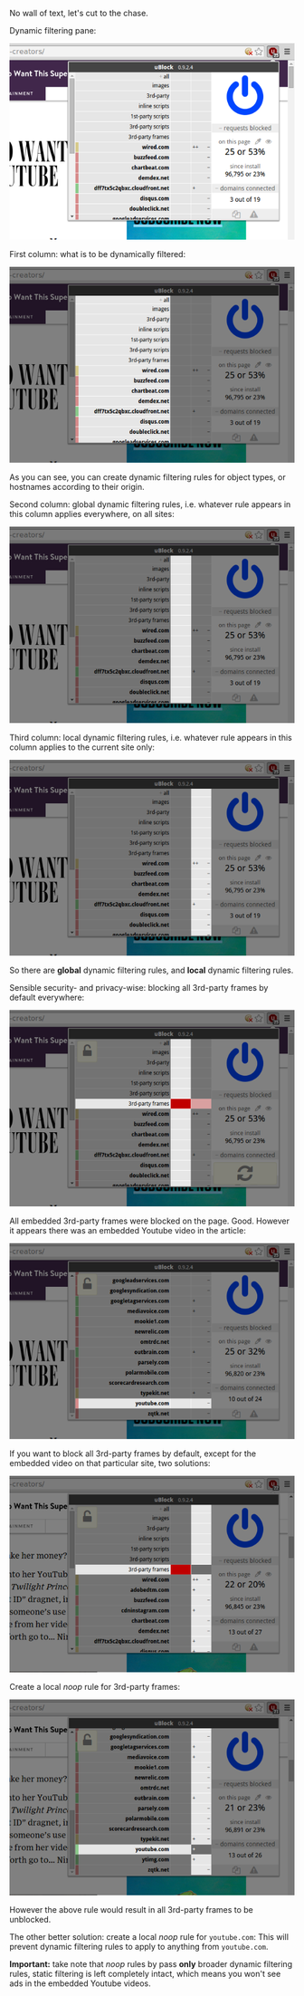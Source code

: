 No wall of text, let's cut to the chase.

Dynamic filtering pane:

![figure 1](https://raw.githubusercontent.com/gorhill/uBlock/master/doc/img/df-qg-01.png)

First column: what is to be dynamically filtered:

![figure 2](https://raw.githubusercontent.com/gorhill/uBlock/master/doc/img/df-qg-02.png)

As you can see, you can create dynamic filtering rules for object types, or hostnames according to their origin.

Second column: global dynamic filtering rules, i.e. whatever rule appears in this column applies everywhere, on all sites:

![figure 3](https://raw.githubusercontent.com/gorhill/uBlock/master/doc/img/df-qg-03.png)

Third column: local dynamic filtering rules, i.e. whatever rule appears in this column applies to the current site only:

![figure 4](https://raw.githubusercontent.com/gorhill/uBlock/master/doc/img/df-qg-04.png)

So there are **global** dynamic filtering rules, and **local** dynamic filtering rules.

Sensible security- and privacy-wise: blocking all 3rd-party frames by default everywhere: 

![figure 5](https://raw.githubusercontent.com/gorhill/uBlock/master/doc/img/df-qg-05.png)

All embedded 3rd-party frames were blocked on the page. Good. However it appears there was an embedded Youtube video in the article:

![figure 6](https://raw.githubusercontent.com/gorhill/uBlock/master/doc/img/df-qg-06.png)

If you want to block all 3rd-party frames by default, except for the embedded video on that particular site, two solutions:

![figure 7](https://raw.githubusercontent.com/gorhill/uBlock/master/doc/img/df-qg-07.png)

Create a local  _noop_ rule for 3rd-party frames:

![figure 8](https://raw.githubusercontent.com/gorhill/uBlock/master/doc/img/df-qg-08.png)

However the above rule would result in all 3rd-party frames to be unblocked.

The other better solution: create a local _noop_ rule for `youtube.com`: This will prevent dynamic filtering rules to apply to anything from `youtube.com`.

**Important:** take note that _noop_ rules by pass **only** broader dynamic filtering rules, static filtering is left completely intact, which means you won't see ads in the embedded Youtube videos.